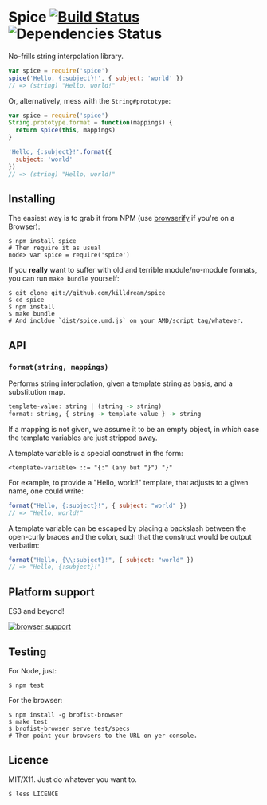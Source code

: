 Spice [![Build Status](https://travis-ci.org/killdream/spice.png)](https://travis-ci.org/killdream/spice) ![Dependencies Status](https://david-dm.org/killdream/spice.png)
=====

No-frills string interpolation library.

```js
var spice = require('spice')
spice('Hello, {:subject}!', { subject: 'world' })
// => (string) "Hello, world!"
```

Or, alternatively, mess with the `String#prototype`:

```js
var spice = require('spice')
String.prototype.format = function(mappings) {
  return spice(this, mappings)
}

'Hello, {:subject}!'.format({
  subject: 'world'
})
// => (string) "Hello, world!"
```


## Installing

The easiest way is to grab it from NPM (use [browserify][] if you're on a
Browser):

    $ npm install spice
    # Then require it as usual
    node> var spice = require('spice')
    
If you **really** want to suffer with old and terrible module/no-module
formats, you can run `make bundle` yourself:

    $ git clone git://github.com/killdream/spice
    $ cd spice
    $ npm install
    $ make bundle
    # And incldue `dist/spice.umd.js` on your AMD/script tag/whatever.


[browserify]: https://github.com/substack/node-browserify

## API

### `format(string, mappings)`

Performs string interpolation, given a template string as basis, and a
substitution map.

```hs
template-value: string | (string -> string)
format: string, { string -> template-value } -> string
```

If a mapping is not given, we assume it to be an empty object, in which case
the template variables are just stripped away.

A template variable is a special construct in the form:

    <template-variable> ::= "{:" (any but "}") "}"
    
For example, to provide a "Hello, world!" template, that adjusts to a given
name, one could write:

```js
format("Hello, {:subject}!", { subject: "world" })
// => "Hello, world!"
```

A template variable can be escaped by placing a backslash between the
open-curly braces and the colon, such that the construct would be output
verbatim:

```js
format("Hello, {\\:subject}!", { subject: "world" })
// => "Hello, {:subject}!"
```


## Platform support

ES3 and beyond!

[![browser support](https://ci.testling.com/killdream/spice.png)](http://ci.testling.com/killdream/spice)


## Testing

For Node, just:

    $ npm test
    
    
For the browser:

    $ npm install -g brofist-browser
    $ make test
    $ brofist-browser serve test/specs
    # Then point your browsers to the URL on yer console.
    

## Licence

MIT/X11. Just do whatever you want to.

    $ less LICENCE
